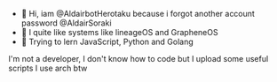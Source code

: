 - 👋 Hi, iam @AldairbotHerotaku because i forgot another account password @AldairSoraki
- 👀 I quite like systems like lineageOS and GrapheneOS
- 🌱 Trying to lern JavaScript, Python and Golang

I'm not a developer, I don't know how to code but I upload some useful scripts
I use arch btw
